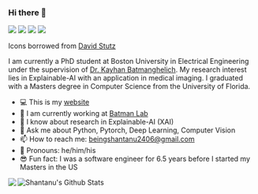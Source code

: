 ### Hi there 👋


[![](https://img.shields.io/badge/🌐website-gray?&style=for-the-badge)](https://shantanu48114860.github.io/)
[![](https://img.shields.io/badge/linkedin-%230077B5.svg?&style=for-the-badge&logo=linkedin&logoColor=white)](https://www.linkedin.com/in/i-am-shantanu-ghosh/)
[![](https://img.shields.io/badge/twitter-%230077B5.svg?&style=for-the-badge&logo=twitter&logoColor=white)](https://twitter.com/shantanuai)
[![](https://img.shields.io/badge/googlescholar-%234285F4.svg?&style=for-the-badge&logo=google-scholar&logoColor=white)](https://scholar.google.com/citations?user=U_s5k_oAAAAJ&hl=en)

Icons borrowed from [David Stutz](https://github.com/davidstutz/davidstutz/blob/master/README.md)

I am currently a PhD student at Boston University in Electrical Engineering under the supervision of [Dr. Kayhan Batmanghelich](https://www.batman-lab.com/). My research interest lies in Explainable-AI with an application in medical imaging. I graduated with a Masters degree in Computer Science from the University of Florida.

- :computer: This is my [website](https://shantanu48114860.github.io/)
- 🔭 I am currently working at [Batman Lab](https://www.batman-lab.com/)
- 🌱 I know about research in Explainable-AI (XAI)
- 💬 Ask me about Python, Pytorch, Deep Learning, Computer Vision
- 📫 How to reach me: beingshantanu2406@gmail.com
- :man: Pronouns: he/him/his
- :sunglasses: Fun fact: I was a software engineer for 6.5 years before I started my Masters in the US

![Shantanu's Github Stats](https://github-readme-stats.vercel.app/api?username=Shantanu48114860)
<img align="left" src="https://github-readme-stats.vercel.app/api?username=Shantanu48114860&count_private=true&show_icons=false&theme=default" />

<!-- ![Shantanu's Github Stats](https://github-readme-stats.vercel.app/api?username=Shantanu48114860) -->
<!-- <img align="left" src="https://github-readme-stats.vercel.app/api?username=Shantanu48114860&count_private=true&show_icons=false&theme=default" /> -->
<!-- <img align="center" src="https://github-readme-stats.vercel.app/api/pin/?username=Shantanu48114860&repo=github-readme-stats" /> -->
<!-- <img align="left" src="https://github-readme-stats.vercel.app/api/top-langs/?username=Shantanu48114860&theme=default&show_icons=true" /> -->

